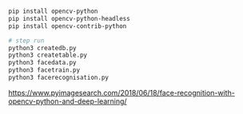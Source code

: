 ```bash

pip install opencv-python
pip install opencv-python-headless
pip install opencv-contrib-python

# step run
python3 createdb.py
python3 createtable.py
python3 facedata.py
python3 facetrain.py
python3 facerecognisation.py

```




https://www.pyimagesearch.com/2018/06/18/face-recognition-with-opencv-python-and-deep-learning/